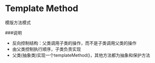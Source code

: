 # Template Method
模版方法模式   

###说明
* 反向控制结构：父类调用子类的操作，而不是子类调用父类的操作  
* 由父类控制执行顺序，子类负责实现 
* 父类(抽象类)实现一个templateMethod()，其他方法都为抽象和保护方法 


